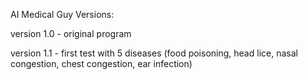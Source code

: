 AI Medical Guy Versions:

version 1.0 - original program

version 1.1 - first test with 5 diseases (food poisoning, head lice, nasal congestion, chest congestion, ear infection)
